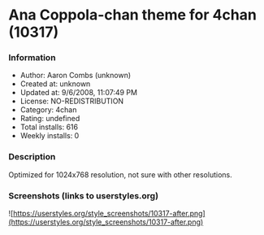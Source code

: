 # Ana Coppola-chan theme for 4chan (10317)

### Information
- Author: Aaron Combs (unknown)
- Created at: unknown
- Updated at: 9/6/2008, 11:07:49 PM
- License: NO-REDISTRIBUTION
- Category: 4chan
- Rating: undefined
- Total installs: 616
- Weekly installs: 0


### Description
Optimized for 1024x768 resolution, not sure with other resolutions.


### Screenshots (links to userstyles.org)
![https://userstyles.org/style_screenshots/10317-after.png](https://userstyles.org/style_screenshots/10317-after.png)


